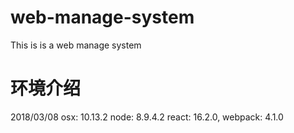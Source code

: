 # web-manage-system
This is is a web manage system

# 环境介绍

2018/03/08
osx: 10.13.2
node: 8.9.4.2
react: 16.2.0,
webpack: 4.1.0
